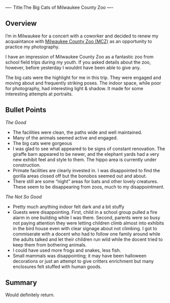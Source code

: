 —-
Title:The Big Cats of Milwaukee County Zoo
—-

## Overview

I’m in Milwaukee for a concert with a coworker and decided to renew my acquaintance with [Milwaukee County Zoo (MCZ)](http://milwaukeezoo.org) as an opportunity to practice my photography. 

I have an impression of Milwaukee County Zoo as a fantastic zoo from school field trips during my youth. If you asked details about the zoo, however, before yesterday I wouldnt have been able to give any. 

The big cats were the highlight for me in this trip. They were engaged and moving about and frequently striking poses. The indoor space, while poor for photography, had interesting light & shadow. It made for some interesting attempts at portraits. 

## Bullet Points

*The Good*
- The facilities were clean, the paths wide and well maintained.
- Many of the animals seemed active and engaged.
- The big cats were gorgeous
- I was glad to see what appeared to be signs of constant renovation. The giraffe barn appeared to be newer, and the elephant yards had a very new exhibit feel and style to them. The hippo area is currently under construction.
- Primate facilities are clearly invested in. I was disappointed to find the gorilla areas closed off but the bonobos seemed out and about. 
- There still are some “night” areas for bats and other lovely creatures. These seem to be disappearing from zoos, much to my disappointment. 


*The Not So Good*
- Pretty much anything indoor felt dark and a bit stuffy
- Guests were disappointing. First, child in a school group pulled a fire alarm in one building while I was there. Second, parents were so busy not paying attention they were letting children climb almost into exhibits in the bird house even with clear signage about not climbing. I got to commiserate with a docent who had to follow one family around while the adults talked and let their children run wild while the docent tried to keep them from bothering animals.
- I could have used more frogs and snakes, less fish.
- Small mammals was disappointing; it may have been halloween decorations or just an attempt to give critters enrichment but many enclosures felt stuffed with human goods.

## Summary

Would definitely return.

